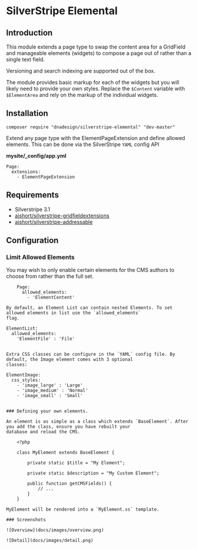 # SilverStripe Elemental

## Introduction

This module extends a page type to swap the content area for a GridField and manageable elements (widgets) to compose
a page out of rather than a single text field.

Versioning and search indexing are supported out of the box.

The module provides basic markup for each of the widgets but you will likely need to provide your own styles. Replace
the `$Content` variable with `$ElementArea` and rely on the markup of the individual widgets.

## Installation

	composer require "dnadesign/silverstripe-elemental" "dev-master"

Extend any page type with the ElementPageExtension and define allowed elements. This can be done via the SilverStripe
`YAML` config API

**mysite/_config/app.yml**

	Page:
	  extensions:
	    - ElementPageExtension


## Requirements

- Silverstripe 3.1
- [ajshort/silverstripe-gridfieldextensions](https://github.com/ajshort/silverstripe-gridfieldextensions)
- [ajshort/silverstripe-addressable](https://github.com/ajshort/silverstripe-addressable)

## Configuration

### Limit Allowed Elements

You may wish to only enable certain elements for the CMS authors to choose from rather than the full set.

````
	Page:
	  allowed_elements:
		- 'ElementContent'

By default, an Element List can contain nested Elements. To set allowed elements in list use the `allowed_elements`
flag.

````
	ElementList:
	  allowed_elements:
	    'ElementFile' : 'File'
````

Extra CSS classes can be configure in the `YAML` config file. By default, the Image element comes with 3 optional
classes:

````
	ElementImage:
	  css_styles:
	    - 'image_large' : 'Large'
	    - 'image_medium' : 'Normal'
	    - 'image_small' : 'Small'
````

### Defining your own elements.

An element is as simple as a class which extends `BaseElement`. After you add the class, ensure you have rebuilt your
database and reload the CMS.

	<?php

	class MyElement extends BaseElement {

		private static $title = "My Element";

		private static $description = "My Custom Element";

		public function getCMSFields() {
			// ...
		}
	}

MyElement will be rendered into a `MyElement.ss` template.

### Screenshots

![Overview](docs/images/overview.png)

![Detail](docs/images/detail.png)